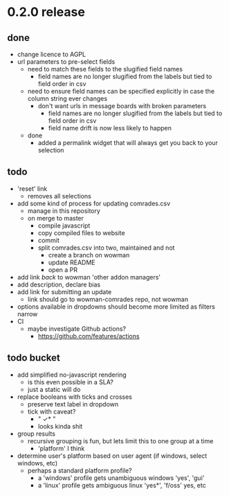# 0.2.0 release

## done

* change licence to AGPL
* url parameters to pre-select fields
    - need to match these fields to the slugified field names
        - field names are no longer slugified from the labels but tied to field order in csv
    - need to ensure field names can be specified explicitly in case the column string ever changes
        - don't want urls in message boards with broken parameters
            - field names are no longer slugified from the labels but tied to field order in csv
            - field name drift is now less likely to happen
    - done
        - added a permalink widget that will always get you back to your selection

## todo

* 'reset' link
    - removes all selections
* add some kind of process for updating comrades.csv
    - manage in this repository
    - on merge to master
        - compile javascript
        - copy compiled files to website
        - commit
        - split comrades.csv into two, maintained and not
            - create a branch on wowman
            - update README
            - open a PR
* add link *back* to wowman 'other addon managers'
* add description, declare bias
* add link for submitting an update
    - link should go to wowman-comrades repo, not wowman
* options available in dropdowns should become more limited as filters narrow
* CI
    - maybe investigate Github actions?
        - https://github.com/features/actions

## todo bucket

* add simplified no-javascript rendering
    - is this even possible in a SLA?
    - just a static will do
* replace booleans with ticks and crosses
    - preserve text label in dropdown
    - tick with caveat? 
        - "  ✓*  "
        - looks kinda shit
* group results
    - recursive grouping is fun, but lets limit this to one group at a time
        - 'platform' I think
* determine user's platform based on user agent (if windows, select windows, etc)
    - perhaps a standard platform profile? 
        - a 'windows' profile gets unambiguous windows 'yes', 'gui'
        - a 'linux' profile gets ambiguous linux 'yes*', 'f/oss' yes, etc

